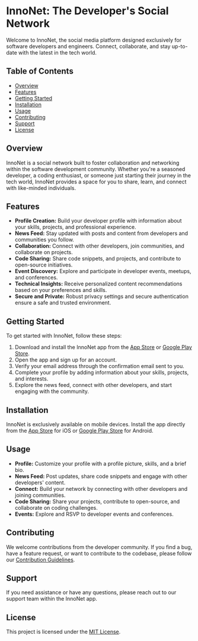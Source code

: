 # InnoNet: The Developer's Social Network

Welcome to InnoNet, the social media platform designed exclusively for software developers and engineers. Connect, collaborate, and stay up-to-date with the latest in the tech world.

## Table of Contents

- [Overview](#overview)
- [Features](#features)
- [Getting Started](#getting-started)
- [Installation](#installation)
- [Usage](#usage)
- [Contributing](#contributing)
- [Support](#support)
- [License](#license)

## Overview

InnoNet is a social network built to foster collaboration and networking within the software development community. Whether you're a seasoned developer, a coding enthusiast, or someone just starting their journey in the tech world, InnoNet provides a space for you to share, learn, and connect with like-minded individuals.

## Features

- **Profile Creation:** Build your developer profile with information about your skills, projects, and professional experience.
- **News Feed:** Stay updated with posts and content from developers and communities you follow.
- **Collaboration:** Connect with other developers, join communities, and collaborate on projects.
- **Code Sharing:** Share code snippets, and projects, and contribute to open-source initiatives.
- **Event Discovery:** Explore and participate in developer events, meetups, and conferences.
- **Technical Insights:** Receive personalized content recommendations based on your preferences and skills.
- **Secure and Private:** Robust privacy settings and secure authentication ensure a safe and trusted environment.

## Getting Started

To get started with InnoNet, follow these steps:

1. Download and install the InnoNet app from the [App Store](#) or [Google Play Store](#).
2. Open the app and sign up for an account.
3. Verify your email address through the confirmation email sent to you.
4. Complete your profile by adding information about your skills, projects, and interests.
5. Explore the news feed, connect with other developers, and start engaging with the community.

## Installation

InnoNet is exclusively available on mobile devices. Install the app directly from the [App Store](#) for iOS or [Google Play Store](#) for Android.

## Usage

- **Profile:** Customize your profile with a profile picture, skills, and a brief bio.
- **News Feed:** Post updates, share code snippets and engage with other developers' content.
- **Connect:** Build your network by connecting with other developers and joining communities.
- **Code Sharing:** Share your projects, contribute to open-source, and collaborate on coding challenges.
- **Events:** Explore and RSVP to developer events and conferences.

## Contributing

We welcome contributions from the developer community. If you find a bug, have a feature request, or want to contribute to the codebase, please follow our [Contribution Guidelines](CONTRIBUTING.md).

## Support

If you need assistance or have any questions, please reach out to our support team within the InnoNet app.

## License

This project is licensed under the [MIT License](LICENSE).

